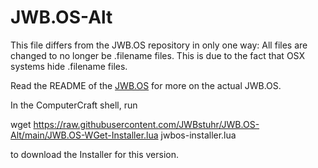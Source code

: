 # JWB.OS-Alt

This file differs from the JWB.OS repository in only one way:
All files are changed to no longer be .filename files.
This is due to the fact that OSX systems hide .filename files.

Read the README of the [JWB.OS](https://github.com/JWBstuhr/JWB.OS) for more on the actual JWB.OS.

In the ComputerCraft shell, run

wget https://raw.githubusercontent.com/JWBstuhr/JWB.OS-Alt/main/JWB.OS-WGet-Installer.lua jwbos-installer.lua

to download the Installer for this version.
